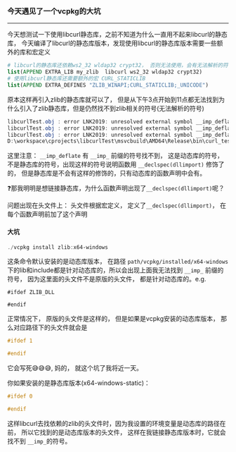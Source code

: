 ### 今天遇见了一个vcpkg的大坑
---
今天想测试一下使用libcurl静态库，之前不知道为什么一直用不起来libcurl的静态库， 今天编译了libcurl的静态库版本，发现使用libcurl的静态库版本需要一些额外的库和宏定义

```cmake 
# libcurl的静态库还依赖ws2_32 wldap32 crypt32， 否则无法使用，会有无法解析的符号
list(APPEND EXTRA_LIB my_zlib  libcurl ws2_32 wldap32 crypt32)
# 使用libcurl静态库还需要额外的宏 CURL_STATICLIB
list(APPEND EXTRA_DEFINES "ZLIB_WINAPI;CURL_STATICLIB;_UNICODE")
```

原本这样再引入zlib的静态库就可以了， 但是从下午3点开始到11点都无法找到为什么引入了zlib静态库，但是仍然找不到zlib相关的符号(无法解析的符号)

```powershell
libcurlTest.obj : error LNK2019: unresolved external symbol __imp_deflate referenced in function main [D:\workspace\cprojects\libcurlTest\msvcbuild\curl_test.vcxproj]
libcurlTest.obj : error LNK2019: unresolved external symbol __imp_deflateEnd referenced in function main [D:\workspace\cprojects\libcurlTest\msvcbuild\curl_test.vcxproj]
libcurlTest.obj : error LNK2019: unresolved external symbol __imp_deflateInit_ referenced in function main [D:\workspace\cprojects\libcurlTest\msvcbuild\curl_test.vcxproj]
D:\workspace\cprojects\libcurlTest\msvcbuild\AMD64\Release\bin\curl_test.exe : fatal error LNK1120: 3 unresolved externals [D:\workspace\cprojects\libcurlTest\msvcbuild\curl_test.vcxproj]
```

这里注意：  `__imp_deflate` 有 `__imp_` 前缀的符号找不到， 这是动态库的符号， 不是静态库的符号，出现这样的符号说明函数用  `__declspec(dllimport)` 修饰了的， 但是静态库是不会有这样的修饰的，只有动态库的函数声明中会有。

❓那我明明是想链接静态库，为什么函数声明出现了`__declspec(dllimport)`呢？

问题出现在头文件上： 头文件根据宏定义， 定义了`__declspec(dllimport)`， 在每个函数声明前加了这个声明 

#### 大坑

```powershell
./vcpkg install zlib:x64-windows
```

这条命令默认安装的是动态库版本， 在路径  `path/vcpkg/installed/x64-windows` 下的lib和include都是针对动态库的，所以会出现上面我无法找到 `__imp_` 前缀的符号， 因为这里面的头文件不是原版的头文件， 都是针对动态库的。e.g.

```
#ifdef ZLIB_DLL

#endif
```

正常情况下， 原版的头文件是这样的， 但是如果是vcpkg安装的动态库版本， 那么对应路径下的头文件就会是
```c
#ifdef 1

#endif
```

它会写死😅😅😅, 妈的， 就这个坑了我将近一天。

你如果安装的是静态库版本(x64-windows-static)：

```c
#ifdef 0

#endif
```

这样libcurl去找依赖的zlib的头文件时，因为我设置的环境变量是动态库的路径在前， 所以它找到的是动态库版本的头文件， 这样在我链接静态库版本时，它就会找不到 `__imp_`的符号。
